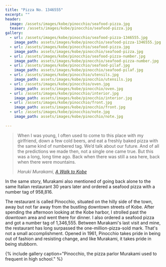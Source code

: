 ```yaml
---
title: "Pizza No. 1346555"
excerpt: ""
header:
  image: /assets/images/kobe/pinocchio/seafood-pizza.jpg
  teaser: /assets/images/kobe/pinocchio/seafood-pizza.jpg
gallery:
  - url: /assets/images/kobe/pinocchio/seafood-pizza-1346555.jpg
    image_path: assets/images/kobe/pinocchio/seafood-pizza-1346555.jpg
  - url: /assets/images/kobe/pinocchio/seafood-pizza.jpg
    image_path: assets/images/kobe/pinocchio/seafood-pizza.jpg
  - url: /assets/images/kobe/pinocchio/seafood-pizza-number.jpg
    image_path: assets/images/kobe/pinocchio/seafood-pizza-number.jpg    
  - url: /assets/images/kobe/pinocchio/seafood-pilaf.jpg
    image_path: assets/images/kobe/pinocchio/seafood-pilaf.jpg
  - url: /assets/images/kobe/pinocchio/utensils.jpg
    image_path: assets/images/kobe/pinocchio/utensils.jpg    
  - url: /assets/images/kobe/pinocchio/oven.jpg
    image_path: assets/images/kobe/pinocchio/oven.jpg
  - url: /assets/images/kobe/pinocchio/interior.jpg
    image_path: assets/images/kobe/pinocchio/interior.jpg
  - url: /assets/images/kobe/pinocchio/front.jpg
    image_path: assets/images/kobe/pinocchio/front.jpg
  - url: /assets/images/kobe/pinocchio/note.jpg
    image_path: assets/images/kobe/pinocchio/note.jpg
     
---
```


> When I was young, I often used to come to this place with my girlfriend, down a few cold beers, and eat a freshly baked pizza with the same kind of numbered tag. We’d talk about our future. And of all the predictions we made then, not a single one came true. But this was a long, long time ago. Back when there was still a sea here, back when there were mountains.
>
> <cite>Haruki Murakami, [A Walk to Kobe](https://granta.com/a-walk-to-kobe/)</cite>

In the same story, Murakami also mentioned of going back alone to the same Italian restaurant 30 years later and ordered a seafood pizza with a number tag of 958,816. 

The restaurant is called Pinocchio, situated on the hilly side of the town, away but not far away from the bustling downtown streets of Kobe. After spending the afternoon looking at the Kobe harbor, I strolled past the downtown area and went there for dinner. I also ordered a seafood pizza and got a number tag of 1,346,555. Between Murakami's last visit and mine, the restaurant has long surpassed the one-million-pizza-sold mark. That's not a small accomplishment. Opened in 1961, Pinocchio takes pride in being out of fashion and resisting change, and like Murakami, it takes pride in being stubborn. 

{% include gallery caption="Pinocchio, the pizza parlor Murakami used to frequent in high school." %}


